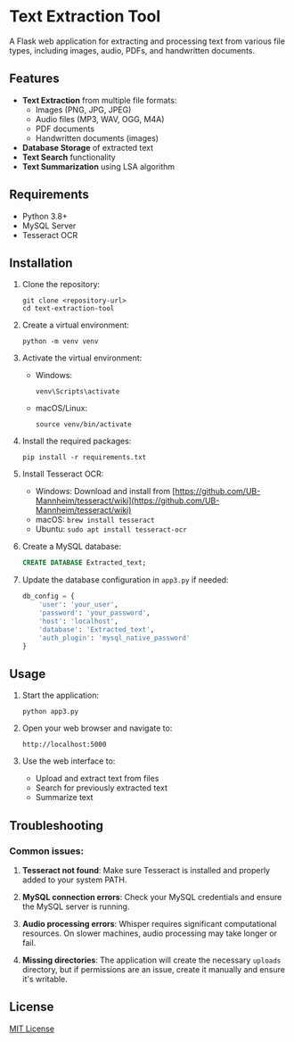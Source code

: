 # Text Extraction Tool

A Flask web application for extracting and processing text from various file types, including images, audio, PDFs, and handwritten documents.

## Features

- **Text Extraction** from multiple file formats:
  - Images (PNG, JPG, JPEG)
  - Audio files (MP3, WAV, OGG, M4A)
  - PDF documents
  - Handwritten documents (images)
- **Database Storage** of extracted text
- **Text Search** functionality
- **Text Summarization** using LSA algorithm

## Requirements

- Python 3.8+
- MySQL Server
- Tesseract OCR

## Installation

1. Clone the repository:
   ```
   git clone <repository-url>
   cd text-extraction-tool
   ```

2. Create a virtual environment:
   ```
   python -m venv venv
   ```

3. Activate the virtual environment:
   - Windows:
     ```
     venv\Scripts\activate
     ```
   - macOS/Linux:
     ```
     source venv/bin/activate
     ```

4. Install the required packages:
   ```
   pip install -r requirements.txt
   ```

5. Install Tesseract OCR:
   - Windows: Download and install from [https://github.com/UB-Mannheim/tesseract/wiki](https://github.com/UB-Mannheim/tesseract/wiki)
   - macOS: `brew install tesseract`
   - Ubuntu: `sudo apt install tesseract-ocr`

6. Create a MySQL database:
   ```sql
   CREATE DATABASE Extracted_text;
   ```

7. Update the database configuration in `app3.py` if needed:
   ```python
   db_config = {
       'user': 'your_user',
       'password': 'your_password',
       'host': 'localhost',
       'database': 'Extracted_text',
       'auth_plugin': 'mysql_native_password'
   }
   ```

## Usage

1. Start the application:
   ```
   python app3.py
   ```

2. Open your web browser and navigate to:
   ```
   http://localhost:5000
   ```

3. Use the web interface to:
   - Upload and extract text from files
   - Search for previously extracted text
   - Summarize text

## Troubleshooting

### Common issues:

1. **Tesseract not found**: Make sure Tesseract is installed and properly added to your system PATH.

2. **MySQL connection errors**: Check your MySQL credentials and ensure the MySQL server is running.

3. **Audio processing errors**: Whisper requires significant computational resources. On slower machines, audio processing may take longer or fail.

4. **Missing directories**: The application will create the necessary `uploads` directory, but if permissions are an issue, create it manually and ensure it's writable.

## License

[MIT License](LICENSE) 
